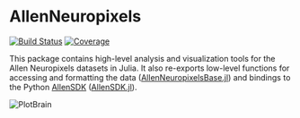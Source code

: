 # AllenNeuropixels

<!-- [![Stable](https://img.shields.io/badge/docs-stable-blue.svg)](https://brendanjohnharris.github.io/AllenNeuropixels.jl/stable/) -->
<!-- [![Dev](https://img.shields.io/badge/docs-dev-blue.svg)](https://brendanjohnharris.github.io/AllenNeuropixels.jl/dev/) -->
[![Build Status](https://github.com/brendanjohnharris/AllenNeuropixels.jl/actions/workflows/CI.yml/badge.svg?branch=main)](https://github.com/brendanjohnharris/AllenNeuropixels.jl/actions/workflows/CI.yml?query=branch%3Amain)
[![Coverage](https://codecov.io/gh/brendanjohnharris/AllenNeuropixels.jl/branch/main/graph/badge.svg)](https://codecov.io/gh/brendanjohnharris/AllenNeuropixels.jl)
<!-- [![DOI](https://zenodo.org/badge/DOI/10.5281/zenodo.10584983.svg)](https://doi.org/10.5281/zenodo.10584983) -->


This package contains high-level analysis and visualization tools for the Allen Neuropixels datasets in Julia.
It also re-exports low-level functions for accessing and formatting the data ([AllenNeuropixelsBase.jl](https://www.github.com/brendanjohnharris/AllenNeuropixelsBase.jl)) and bindings to the Python [AllenSDK](https://github.com/AllenInstitute/AllenSDK) ([AllenSDK.jl](https://www.github.com/brendanjohnharris/AllenSDK.jl)).


![PlotBrain](plotbrain)